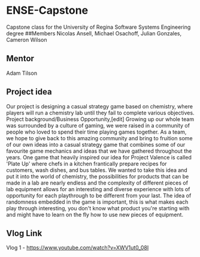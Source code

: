 # ENSE-Capstone
Capstone class for the University of Regina Software Systems Engineering degree
##Members
Nicolas Ansell, Michael Osachoff, Julian Gonzales, Cameron Wilson

## Mentor
Adam Tilson

## Project idea
Our project is designing a casual strategy game based on chemistry, where players will run a chemistry lab until they fail to complete various objectives. 
Project background/Business Opportunity,[edit]
Growing up our whole team was surrounded by a culture of gaming, we were raised in a community of people who loved to spend their time playing games together. As a team, we hope to give back to this amazing community and bring to fruition some of our own ideas into a casual strategy game that combines some of our favourite game mechanics and ideas that we have gathered throughout the years. One game that heavily inspired our idea for Project Valence is called 'Plate Up' where chefs in a kitchen frantically prepare recipes for customers, wash dishes, and bus tables. We wanted to take this idea and put it into the world of chemistry, the possibilities for products that can be made in a lab are nearly endless and the complexity of different pieces of lab equipment allows for an interesting and diverse experience with lots of opportunity for each playthrough to be different from your last. The idea of randomness embedded in the game is important, this is what makes each play through interesting, you don't know what product you're starting with and might have to learn on the fly how to use new pieces of equipment. 

## Vlog Link
Vlog 1 - <a href="https://www.youtube.com/watch?v=XWV1ut0_08I" target="_blank">https://www.youtube.com/watch?v=XWV1ut0_08I</a>
